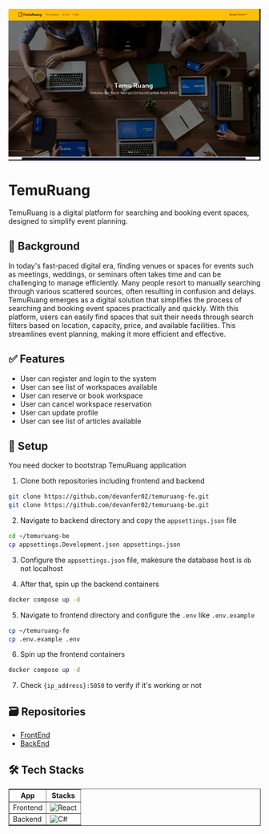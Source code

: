![img](./public/Screenshot%20from%202024-12-04%2022-33-43.png)

# TemuRuang

TemuRuang is a digital platform for searching and booking event spaces, designed to simplify event planning. 

## 🔎 Background

In today's fast-paced digital era, finding venues or spaces for events such as meetings, weddings, or seminars often takes time and can be challenging to manage efficiently. Many people resort to manually searching through various scattered sources, often resulting in confusion and delays. TemuRuang emerges as a digital solution that simplifies the process of searching and booking event spaces practically and quickly. With this platform, users can easily find spaces that suit their needs through search filters based on location, capacity, price, and available facilities. This streamlines event planning, making it more efficient and effective.

## ✅ Features

- User can register and login to the system
- User can see list of workspaces available
- User can reserve or book workspace
- User can cancel workspace reservation
- User can update profile
- User can see list of articles available

## 🚀 Setup

You need docker to bootstrap TemuRuang application

1. Clone both repositories including frontend and backend

```zsh
git clone https://github.com/devanfer02/temuruang-fe.git
git clone https://github.com/devanfer02/temuruang-be.git
```

2. Navigate to backend directory and copy the `appsettings.json` file

```zsh
cd ~/temuruang-be
cp appsettings.Development.json appsettings.json
```

3. Configure the `appsettings.json` file, makesure the database host is `db` not localhost

4. After that, spin up the backend containers

```zsh
docker compose up -d
```

5. Navigate to frontend directory and configure the `.env` like `.env.example`

```zsh
cp ~/temuruang-fe
cp .env.example .env
```

6. Spin up the frontend containers

```zsh
docker compose up -d
```

7. Check `{ip_address}:5050` to verify if it's working or not

## 🗃️ Repositories

- [FrontEnd](https://github.com/devanfer02/temuruang-fe)
- [BackEnd](https://github.com/devanfer02/temuruang-be)

## 🛠️ Tech Stacks

<table border="1" >
  <thead>
    <tr>
      <th>App</th>
      <th>Stacks</th>
    </tr>
  </thead>
  <tbody>
    <tr>
      <td>Frontend</td>
      <td>
        <img src="https://skillicons.dev/icons?i=react,typescript,tailwind,bootstrap" alt="React" />
      </td>
    </tr>
    <tr>
      <td>Backend</td>
      <td>
        <img src="https://skillicons.dev/icons?i=cs,net,postgres,docker" alt="C#" />
      </td>
    </tr>
  </tbody>
</table>
